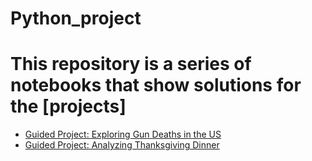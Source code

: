 # Python_project
# This repository is a series of notebooks that show solutions for the [projects]

- [Guided Project: Exploring Gun Deaths in the US](https://github.com/dataquestio/solutions/blob/master/Mission218Solution.ipynb)
- [Guided Project: Analyzing Thanksgiving Dinner](https://github.com/siranzheng327/python_project/blob/master/thanks_giving_Analzing.ipynb)

